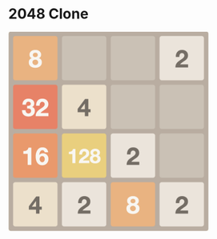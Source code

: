 # 2048 Clone

<img src="https://github.com/rjstyles/2048/blob/master/public/images/Screenshot%202048.png?raw=true" alt="2048" width="400"/>
